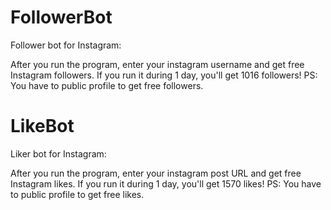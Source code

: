 # FollowerBot
Follower bot for Instagram:

After you run the program, enter your instagram username and get free Instagram followers. If you run it during 1 day, you'll get 1016 followers! PS: You have to public profile to get free followers.

# LikeBot
Liker bot for Instagram:

After you run the program, enter your instagram post URL and get free Instagram likes. If you run it during 1 day, you'll get 1570 likes! PS: You have to public profile to get free likes.
